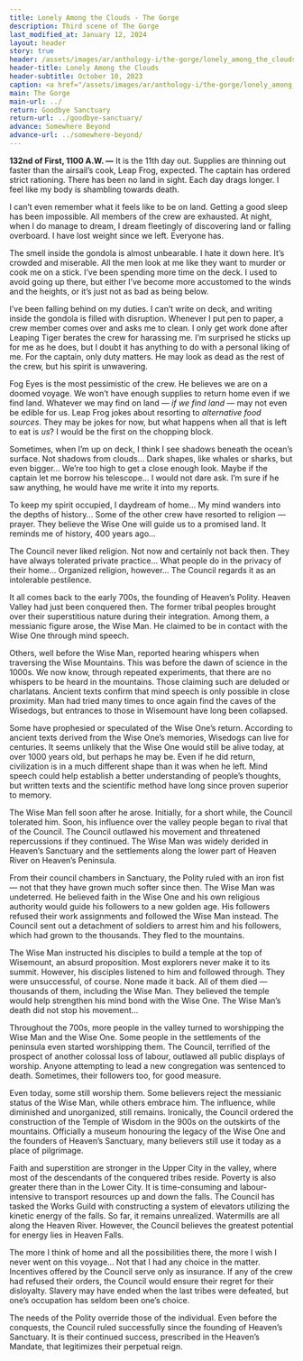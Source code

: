 ```yaml
---
title: Lonely Among the Clouds - The Gorge
description: Third scene of The Gorge
last_modified_at: January 12, 2024
layout: header
story: true
header: /assets/images/ar/anthology-i/the-gorge/lonely_among_the_clouds_placeholder_blur.jpg
header-title: Lonely Among the Clouds
header-subtitle: October 10, 2023
caption: <a href="/assets/images/ar/anthology-i/the-gorge/lonely_among_the_clouds_placeholder.jpg" target="_blank">AI placeholder artwork</a> generated above using <a href="https://creator.nightcafe.studio/creation/ojZMUd4DB8B6Fxn2ektm" target="_blank">SDXL 1.0</a> — <a href="https://creativecommons.org/publicdomain/zero/1.0/" target="_blank">CC0 1.0</a>
main: The Gorge
main-url: ../
return: Goodbye Sanctuary
return-url: ../goodbye-sanctuary/
advance: Somewhere Beyond
advance-url: ../somewhere-beyond/
---
```


**132nd of First, 1100 A.W. —** It is the 11th day out. Supplies are thinning out faster than the airsail’s cook, Leap Frog, expected. The captain has ordered strict rationing. There has been no land in sight. Each day drags longer. I feel like my body is shambling towards death.

I can’t even remember what it feels like to be on land. Getting a good sleep has been impossible. All members of the crew are exhausted. At night, when I do manage to dream, I dream fleetingly of discovering land or falling overboard. I have lost weight since we left. Everyone has.

The smell inside the gondola is almost unbearable. I hate it down here. It’s crowded and miserable. All the men look at me like they want to murder or cook me on a stick. I’ve been spending more time on the deck. I used to avoid going up there, but either I’ve become more accustomed to the winds and the heights, or it’s just not as bad as being below.

I’ve been falling behind on my duties. I can’t write on deck, and writing inside the gondola is filled with disruption. Whenever I put pen to paper, a crew member comes over and asks me to clean. I only get work done after Leaping Tiger berates the crew for harassing me. I’m surprised he sticks up for me as he does, but I doubt it has anything to do with a personal liking of me. For the captain, only duty matters. He may look as dead as the rest of the crew, but his spirit is unwavering.

Fog Eyes is the most pessimistic of the crew. He believes we are on a doomed voyage. We won’t have enough supplies to return home even if we find land. Whatever we may find on land — *if we find land* — may not even be edible for us. Leap Frog jokes about resorting to *alternative food sources*. They may be jokes for now, but what happens when all that is left to eat is *us*? I would be the first on the chopping block.

Sometimes, when I’m up on deck, I think I see shadows beneath the ocean’s surface. Not shadows from clouds… Dark shapes, like whales or sharks, but even bigger… We’re too high to get a close enough look. Maybe if the captain let me borrow his telescope… I would not dare ask. I’m sure if he saw anything, he would have me write it into my reports.

To keep my spirit occupied, I daydream of home… My mind wanders into the depths of history… Some of the other crew have resorted to religion — prayer. They believe the Wise One will guide us to a promised land. It reminds me of history, 400 years ago…

The Council never liked religion. Not now and certainly not back then. They have always tolerated private practice… What people do in the privacy of their home… Organized religion, however… The Council regards it as an intolerable pestilence.

It all comes back to the early 700s, the founding of Heaven’s Polity. Heaven Valley had just been conquered then. The former tribal peoples brought over their superstitious nature during their integration. Among them, a messianic figure arose, the Wise Man. He claimed to be in contact with the Wise One through mind speech.

Others, well before the Wise Man, reported hearing whispers when traversing the Wise Mountains. This was before the dawn of science in the 1000s. We now know, through repeated experiments, that there are no whispers to be heard in the mountains. Those claiming such are deluded or charlatans. Ancient texts confirm that mind speech is only possible in close proximity. Man had tried many times to once again find the caves of the Wisedogs, but entrances to those in Wisemount have long been collapsed.

Some have prophesied or speculated of the Wise One’s return. According to ancient texts derived from the Wise One’s memories, Wisedogs can live for centuries. It seems unlikely that the Wise One would still be alive today, at over 1000 years old, but perhaps he may be. Even if he did return, civilization is in a much different shape than it was when he left. Mind speech could help establish a better understanding of people’s thoughts, but written texts and the scientific method have long since proven superior to memory.

The Wise Man fell soon after he arose. Initially, for a short while, the Council tolerated him. Soon, his influence over the valley people began to rival that of the Council. The Council outlawed his movement and threatened repercussions if they continued. The Wise Man was widely derided in Heaven’s Sanctuary and the settlements along the lower part of Heaven River on Heaven’s Peninsula.

From their council chambers in Sanctuary, the Polity ruled with an iron fist — not that they have grown much softer since then. The Wise Man was undeterred. He believed faith in the Wise One and his own religious authority would guide his followers to a new golden age. His followers refused their work assignments and followed the Wise Man instead. The Council sent out a detachment of soldiers to arrest him and his followers, which had grown to the thousands. They fled to the mountains.

The Wise Man instructed his disciples to build a temple at the top of Wisemount, an absurd proposition. Most explorers never make it to its summit. However, his disciples listened to him and followed through. They were unsuccessful, of course. None made it back. All of them died — thousands of them, including the Wise Man. They believed the temple would help strengthen his mind bond with the Wise One. The Wise Man’s death did not stop his movement…

Throughout the 700s, more people in the valley turned to worshipping the Wise Man and the Wise One. Some people in the settlements of the peninsula even started worshipping them. The Council, terrified of the prospect of another colossal loss of labour, outlawed all public displays of worship. Anyone attempting to lead a new congregation was sentenced to death. Sometimes, their followers too, for good measure.

Even today, some still worship them. Some believers reject the messianic status of the Wise Man, while others embrace him. The influence, while diminished and unorganized, still remains. Ironically, the Council ordered the construction of the Temple of Wisdom in the 900s on the outskirts of the mountains. Officially a museum honouring the legacy of the Wise One and the founders of Heaven’s Sanctuary, many believers still use it today as a place of pilgrimage.

Faith and superstition are stronger in the Upper City in the valley, where most of the descendants of the conquered tribes reside. Poverty is also greater there than in the Lower City. It is time-consuming and labour-intensive to transport resources up and down the falls. The Council has tasked the Works Guild with constructing a system of elevators utilizing the kinetic energy of the falls. So far, it remains unrealized. Watermills are all along the Heaven River. However, the Council believes the greatest potential for energy lies in Heaven Falls.

The more I think of home and all the possibilities there, the more I wish I never went on this voyage… Not that I had any choice in the matter. Incentives offered by the Council serve only as insurance. If any of the crew had refused their orders, the Council would ensure their regret for their disloyalty. Slavery may have ended when the last tribes were defeated, but one’s occupation has seldom been one’s choice.

The needs of the Polity override those of the individual. Even before the conquests, the Council ruled successfully since the founding of Heaven’s Sanctuary. It is their continued success, prescribed in the Heaven’s Mandate, that legitimizes their perpetual reign.